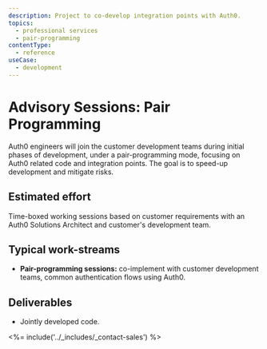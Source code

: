 ```yaml
---
description: Project to co-develop integration points with Auth0.
topics:
  - professional services
  - pair-programming
contentType:
  - reference
useCase:
  - development
---
```


# Advisory Sessions: Pair Programming

Auth0 engineers will join the customer development teams during initial phases of development, under a pair-programming mode, focusing on Auth0 related code and integration points. The goal is to speed-up development and mitigate risks.

## Estimated effort

Time-boxed working sessions based on customer requirements with an Auth0 Solutions Architect and customer's development team.

## Typical work-streams

* **Pair-programming sessions:** co-implement with customer development teams, common authentication flows using Auth0.


## Deliverables

* Jointly developed code.

<%= include('../_includes/_contact-sales') %>
